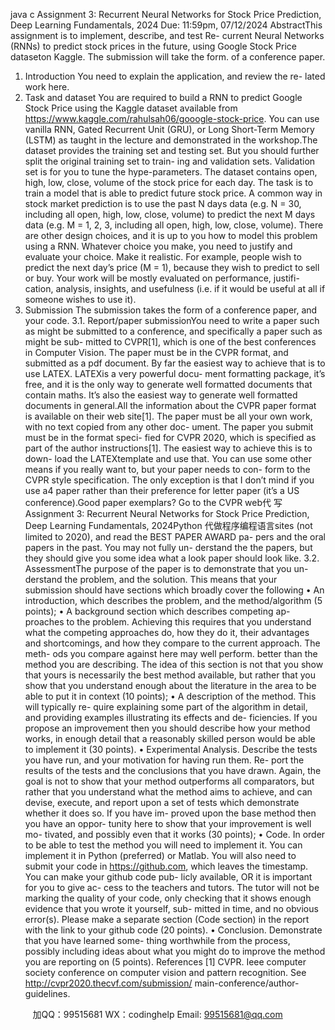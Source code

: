 java c
Assignment   3:   Recurrent   Neural   Networks   for   Stock   Price   Prediction, Deep   Learning   Fundamentals, 2024
Due:   11:59pm, 07/12/2024
AbstractThis   assignment   is   to   implement,   describe,   and   test Re-   current Neural Networks   (RNNs)   to predict stock prices   in   the   future, using Google Stock   Price dataseton Kaggle.   The   submission will take the   form. of a conference   paper.
1. Introduction
You   need   to   explain   the   application,   and   review   the   re-   lated work here.
2. Task   and   dataset
You are required to build a RNN to predict Google Stock Price using the Kaggle dataset available from   https://www.kaggle.com/rahulsah06/gooogle-stock-price.    You   can   use   vanilla   RNN,   Gated Recurrent Unit (GRU), or Long Short-Term Memory   (LSTM)   as   taught   in   the   lecture   and   demonstrated   in   the   workshop.The dataset provides the training set   and testing   set.   But   you   should   further   split   the   original   training   set   to   train-   ing   and   validation   sets.       Validation   set   is   for   you   to   tune   the hype-parameters.   The dataset contains   open, high,   low,   close,   volume   of the   stock   price   for   each   day.    The   task   is   to   train   a   model   that   is   able   to   predict   future   stock   price.   A   common   way   in   stock   market   prediction   is   to   use   the   past   N   days   data   (e.g.   N      =   30,   including   all   open,   high,   low,   close,   volume)   to   predict   the   next   M   days   data   (e.g.   M   =   1,   2,   3, including   all   open, high, low,   close,   volume).   There   are   other   design   choices,      and   it   is   up   to   you   how   to   model   this problem   using   a   RNN. Whatever   choice   you   make, you need to   justify and evaluate your choice.   Make it   realistic.   For   example, people   wish   to   predict   the   next   day’s   price   (M   =   1), because   they   wish   to   predict   to   sell   or   buy.   Your work will be mostly evaluated on   performance,   justifi-   cation, analysis, insights, and usefulness   (i.e.   if it   would   be   useful at all if someone wishes to   use   it).
3. Submission
The   submission   takes   the   form   of   a   conference   paper,   and your code.
3.1. Report/paper   submissionYou need to write a paper   such   as   might be   submitted   to   a   conference, and   specifically   a   paper   such   as   might   be   sub-   mitted to CVPR[1], which is one of the best   conferences   in   Computer Vision.   The paper must be   in   the   CVPR   format,   and   submitted as a pdf document.   By far the   easiest   way to   achieve   that   is   to   use   LATEX.   LATEXis   a   very powerful   docu-   ment formatting package, it’s free, and it   is   the   only   way   to   generate well formatted documents that   contain   maths.   It’s   also   the   easiest   way   to   generate   well   formatted   documents   in general.All   the   information    about   the      CVPR   paper      format   is   available      on      their      web      site[1].            The      paper      must      be      all   your   own   work,   with   no   text   copied   from   any   other   doc-   ument.   The paper you   submit must   be   in   the   format   speci-   fied   for   CVPR   2020, which   is   specified   as   part   of   the   author instructions[1].   The   easiest way to   achieve this   is   to   down-   load the LATEXtemplate and use that.   You can use some other   means   if you   really   want   to,   but   your   paper   needs   to   con-   form   to   the   CVPR   style   specification.    The   only   exception   is   that   I   don’t   mind   if   you   use   a4   paper   rather   than   their   preference for letter paper (it’s a US   conference).Good   paper   exemplars?          Go   to   the   CVPR   web代 写Assignment 3: Recurrent Neural Networks for Stock Price Prediction, Deep Learning Fundamentals, 2024Python
代做程序编程语言sites   (not   limited   to   2020),   and   read   the   BEST   PAPER   AWARD   pa-   pers   and the   oral papers in   the   past.    You may not   fully   un-   derstand the the papers, but they should give you some idea   what a look paper should   look   like.
3.2. AssessmentThe purpose   of the paper is   to   demonstrate   that   you un-   derstand   the   problem,   and   the   solution.       This   means   that   your   submission   should have   sections which broadly cover   the following
•    An introduction, which   describes the problem, and the   method/algorithm   (5 points);
•    A background   section   which   describes   competing   ap-   proaches   to   the problem.    Achieving   this requires   that   you   understand   what   the   competing      approaches   do,   how   they   do   it, their   advantages   and   shortcomings, and   how they compare to the   current   approach.   The   meth-   ods you compare against here may well perform. better   than   the   method   you   are   describing.    The   idea   of this   section   is   not   that   you   show   that   yours   is   necessarily   the   best   method   available, but   rather   that   you   show   that   you understand enough about the   literature   in   the   area   to   be   able   to   put   it   in   context   (10   points);
•    A   description   of   the   method.      This   will   typically   re-   quire   explaining   some   part   of the   algorithm   in   detail,   and providing examples   illustrating   its   effects   and   de-   ficiencies.      If   you   propose   an   improvement   then   you   should   describe   how   your   method   works,   in   enough   detail that a reasonably skilled person would be able to   implement   it   (30 points).
•    Experimental   Analysis.       Describe   the   tests   you   have   run,      and   your   motivation   for   having   run   them.       Re-   port   the   results   of   the   tests   and   the   conclusions   that   you   have   drawn.    Again,   the   goal   is   not   to   show   that   your   method   outperforms   all   comparators,   but   rather   that you understand what   the   method   aims   to   achieve,   and can devise,   execute,   and report   upon   a   set   of tests   which demonstrate whether it does so.   If   you have im-   proved upon the base method then   you have   an oppor-   tunity here to show that your improvement is well mo-   tivated, and   possibly   even   that   it   works   (30 points);
•    Code.    In   order   to   be   able   to   test   the   method   you   will   need to implement it.   You can   implement   it   in   Python   (preferred)   or   Matlab.         You   will   also   need   to   submit   your code in   https://github.com, which leaves   the timestamp. You can make your github code pub-   licly   available, OR   it   is   important   for   you   to   give   ac- cess to the teachers and tutors.   The   tutor   will   not   be   marking the quality of   your code, only checking that it   shows   enough   evidence   that   you   wrote   it   yourself, sub-   mitted   in   time,   and   no   obvious   error(s).    Please   make   a separate section (Code section)   in the report   with the   link   to   your   github   code   (20 points).
•    Conclusion.   Demonstrate that you have learned some-   thing worthwhile from the process, possibly including   ideas about what you might   do to   improve   the   method   you   are   reporting   on   (5 points).
References
[1]    CVPR.                                        Ieee               computer               society               conference               on
computer            vision             and            pattern            recognition.                                     See http://cvpr2020.thecvf.com/submission/                        main-conference/author-guidelines.

         
加QQ：99515681  WX：codinghelp  Email: 99515681@qq.com
